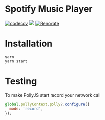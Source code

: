 # Spotify Music Player

[![codecov](https://codecov.io/gh/davidNHK/spotify-music-player/branch/development/graph/badge.svg)](https://codecov.io/gh/davidNHK/spotify-music-player)
![](https://github.com/davidNHK/spotify-music-player/workflows/testing/badge.svg)
[![Renovate](https://img.shields.io/badge/renovate-enabled-brightgreen.svg)](https://renovatebot.com)

# Installation

```bash
yarn
yarn start
```

# Testing

To make PollyJS start record your network call

```js
global.pollyContext.polly?.configure({
  mode: 'record',
});
```

